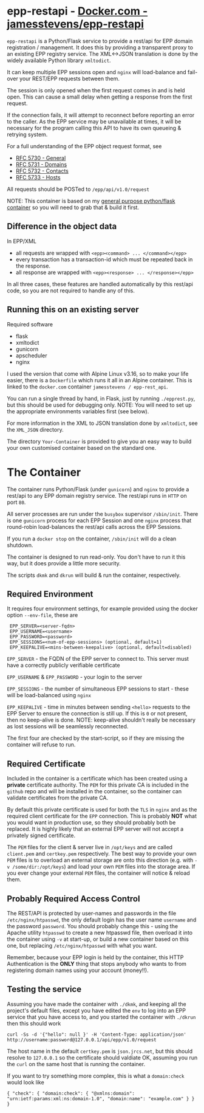 # epp-restapi - [Docker.com - jamesstevens/epp-restapi](https://hub.docker.com/r/jamesstevens/epp-restapi)

`epp-restapi` is a Python/Flask service to provide a rest/api for EPP domain registration / management.
It does this by providing a transparent proxy to an existing EPP registry service. 
The XML<->JSON translation is done by the widely available Python library `xmltodict`.

It can keep multiple EPP sessions open and `nginx` will load-balance and fail-over your REST/EPP requests between them.

The session is only opened when the first request comes in and is held open. This can cause a small delay when getting a response
from the first request.

If the connection fails, it will attempt to reconnect before reporting an error to the caller.
As the EPP service may be unavailable at times, it will be necessary for the program calling
this API to have its own queueing & retrying system.

For a full understanding of the EPP object request format, see 
- [RFC 5730 - General](https://tools.ietf.org/html/rfc5730)
- [RFC 5731 - Domains](https://tools.ietf.org/html/rfc5731)
- [RFC 5732 - Contacts](https://tools.ietf.org/html/rfc5732)
- [RFC 5733 - Hosts](https://tools.ietf.org/html/rfc5733)


All requests should be POSTed to `/epp/api/v1.0/request`


NOTE: This container is based on my [general purpose python/flask container](https://github.com/james-stevens/gunicorn-flask-nginx-restapi)
so you will need to grab that & build it first.


## Difference in the object data

In EPP/XML
- all requests are wrapped with `<epp><command> ... </command></epp>`
- every transaction has a transaction-id which must be repeated back in the response.
- all response are wrapped with `<epp><response> ... </response></epp>`

In all three cases, these features are handled automatically by this rest/api code, so you
are not required to handle any of this.


## Running this on an existing server

Required software
- flask
- xmltodict
- gunicorn
- apscheduler
- nginx

I used the version that come with Alpine Linux v3.16, so to make your life easier, there is a `Dockerfile` which runs it all
in an Alpine container. This is linked to the `docker.com` container `jamesstevens / epp-rest_api`.

You can run a single thread by hand, in Flask, just by running `./epprest.py`, but this should be used for debugging only.
NOTE: You will need to set up the appropriate environments variables first (see below).


For more information in the XML to JSON translation done by `xmltodict`, see the `XML_JSON` directory.


The directory `Your-Container` is provided to give you an easy way to build your own customised container based on
the standard one.


# The Container

The container runs Python/Flask (under `gunicorn`) and `nginx` to provide a rest/api to any EPP domain registry service. The rest/api runs in `HTTP` on port `80`.

All server processes are run under the `busybox` supervisor `/sbin/init`. There is one `gunicorn` process for each EPP Session and one `nginx` process
that round-robin load-balances the rest/api calls across the EPP Sessions.

If you run a `docker stop` on the container, `/sbin/init` will do a clean shutdown.

The container is designed to run read-only. You don't have to run it this way, but it does provide a little more security.

The scripts `dkmk` and `dkrun` will build & run the container, respectively.

## Required Environment

It requires four environment settings, for example provided using the docker option `--env-file`, these are
```
 EPP_SERVER=<server-fqdn>
 EPP_USERNAME=<username>
 EPP_PASSWORD=<password>
 EPP_SESSIONS=<num-of-epp-sessions> (optional, default=1)
 EPP_KEEPALIVE=<mins-between-keepalive> (optional, default=disabled)
```

`EPP_SERVER` - the FQDN of the EPP server to connect to. This server must have a correctly publicly verifiable certificate

`EPP_USERNAME` & `EPP_PASSWORD` - your login to the server

`EPP_SESSIONS` - the number of simultaneous EPP sessions to start - these will be load-balanced using `nginx`

`EPP_KEEPALIVE` - time in minutes between sending `<hello>` requests to the EPP Server to ensure the connection is still up.
If this is `0` or not present, then no keep-alive is done. NOTE: keep-alive shouldn't really be necessary as lost sessions will be seamlessly reconnected.


The first four are checked by the start-script, so if they are missing the container will refuse to run.


## Required Certificate

Included in the container is a certificate which has been created using a **private** certificate authority.
The `PEM` for this private CA is included in the `github` repo and will be installed in the container, so
the container can validate certificates from the private CA.

By default this private certificate is used for both the `TLS` in `nginx` and as the required client
certificate for the `EPP` connection. This is probably **NOT** what you would want in production
use, so they should probably both be replaced. It is highly likely that an external EPP server will not
accept a privately signed certificate.

The `PEM` files for the client & server live in `/opt/keys` and are called  `client.pem` and `certkey.pem` respectively.
The best way to provide your own `PEM` files is to overload an external storage are onto this direction (e.g. with `-v /some/dir:/opt/keys`)
and load your own `PEM` files into the storage area. If you ever change your external `PEM` files, the container will notice & reload them.

## Probably Required Access Control
The REST/API is protected by user-names and passwords in the file `/etc/nginx/htpasswd`,
the only default login has the user name `username` and the password `password`. You should
probably change this - using the Apache utility `htpasswd` to create a new htpasswd file, then
overload it into the container using `-v` at start-up, or build a new container based on this one, but replacing
`/etc/nginx/htpasswd` with what you want.

Remember, because your EPP login is held by the container, this HTTP Authentication is the **ONLY** thing that
stops anybody who wants to from registering domain names using your account (money!!).


## Testing the service

Assuming you have made the container with `./dkmk`, and keeping all the project's default files, except you have edited the `env` to 
log into an EPP service that you have access to, and you started the container with `./dkrun` then this should work

	curl -Ss -d '{"hello": null }' -H 'Content-Type: application/json' http://username:password@127.0.0.1/api/epp/v1.0/request

The host name in the default `certkey.pem` is `json.jrcs.net`, but this should resolve to `127.0.0.1` so the
certificate should valdiate OK, assuming you run the `curl` on the same host that is running the container.


If you want to try something more complex, this is what a `domain:check` would look like

	{ "check": { "domain:check": { "@xmlns:domain": "urn:ietf:params:xml:ns:domain-1.0", "domain:name": "example.com" } } }
